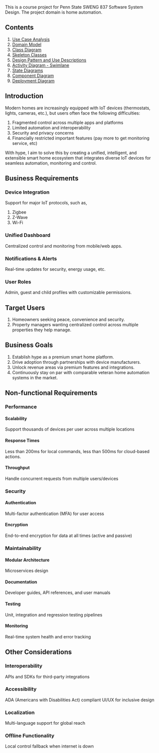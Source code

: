 This is a course project for Penn State SWENG 837 Software System Design. The project domain is home automation. 

## Contents
1. [Use Case Analysis](https://srinath-ramachandran.github.io/hype/Use-Case-Analysis)
2. [Domain Model](https://srinath-ramachandran.github.io/hype/domain-model)
3. [Class Diagram](https://srinath-ramachandran.github.io/hype/design-class-diagram)
4. [Skeleton Classes](https://srinath-ramachandran.github.io/hype/skeleton-classes)
5. [Design Pattern and Use Descriptions](https://srinath-ramachandran.github.io/hype/design-pattern)
6. [Activity Diagram - Swimlane](https://srinath-ramachandran.github.io/hype/swimlane-diagram)
7. [State Diagrams](https://srinath-ramachandran.github.io/hype/state-diagrams)
8. [Component Diagram](https://srinath-ramachandran.github.io/hype/component-diagram)
9. [Deployment Diagram](https://srinath-ramachandran.github.io/hype/deployment-diagram)

## Introduction
Modern homes are increasingly equipped with IoT devices (thermostats, lights, cameras, etc.), but users often face the following difficulties:
1. Fragmented control across multiple apps and platforms
2. Limited automation and interoperability
3. Security and privacy concerns
4. Financially restricted important features (pay more to get monitoring service, etc)

With hype, I aim to solve this by creating a unified, intelligent, and extensible smart home ecosystem that integrates diverse IoT devices for seamless automation, monitoring and control. 

## Business Requirements
### Device Integration
Support for major IoT protocols, such as,
1. Zigbee
2. Z-Wave
3. Wi-Fi

### Unified Dashboard
Centralized control and monitoring from mobile/web apps.

### Notifications & Alerts
Real-time updates for security, energy usage, etc.

### User Roles
Admin, guest and child profiles with customizable permissions.

## Target Users
1. Homeowners seeking peace, convenience and security.
2. Property managers wanting centralized control across multiple properties they help manage.

## Business Goals
1. Establish hype as a premium smart home platform.
2. Drive adoption through partnerships with device manufacturers.
3. Unlock revenue areas via premium features and integrations.
4. Continuously stay on par with comparable veteran home automation systems in the market.

## Non-functional Requirements
### Performance
#### Scalability
Support thousands of devices per user across multiple locations
#### Response Times
Less than 200ms for local commands, less than 500ms for cloud-based actions.
#### Throughput
Handle concurrent requests from multiple users/devices

### Security
#### Authentication
Multi-factor authentication (MFA) for user access
#### Encryption
End-to-end encryption for data at all times (active and passive)

### Maintainability
#### Modular Architecture
Microservices design
#### Documentation
Developer guides, API references, and user manuals
#### Testing
Unit, integration and regression testing pipelines
#### Monitoring
Real-time system health and error tracking

## Other Considerations
### Interoperability
APIs and SDKs for third-party integrations
### Accessibility
ADA (Americans with Disabilities Act) compliant UI/UX for inclusive design
### Localization
Multi-language support for global reach
### Offline Functionality
Local control fallback when internet is down






